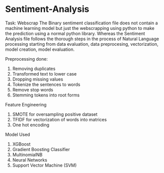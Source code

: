 # Sentiment-Analysis
Task: Webscrap
The Binary sentiment classification file does not contain a machine learning model but just the webscrapping using python to make the prediction using a normal python library. 
Whereas the Sentiment Analysis file follows the thorough steps in the process of Natural Language processing starting from data evaluation, data preprocesing, vectorization, model creation, model evaluation. 

Preprocessing done:
1. Removing duplicates
2. Transformed text to lower case
3. Dropping missing values
4. Tokenize the sentences to words
5. Remove stop words
6. Stemming tokens into root forms

Feature Engineering
1. SMOTE for oversampling positive dataset
2. TFIDF for vectorization of words into matrices
3. One hot encoding

Model Used
1. XGBoost
2. Gradient Boosting Classifier
3. MultinomialNB
4. Neural Networks
5. Support Vector Machine (SVM)

